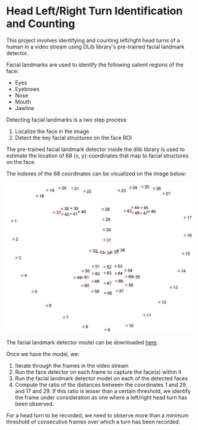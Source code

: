 # Head Left/Right Turn Identification and Counting
This project involves identifying and counting left/right head turns of a human in a video stream using DLib library's pre-trained facial landmark detector. 

Facial landmarks are used to identify the following salient regions of the face:
- Eyes
- Eyebrows
- Nose
- Mouth
- Jawline

Detecting facial landmarks is a two step process:
1. Localize the face in the image
2. Detect the key facial structures on the face ROI

The pre-trained facial landmark detector inside the dlib library is used to estimate the location of 68 (x, y)-coordinates that map to facial structures on the face.

The indexes of the 68 coordinates can be visualized on the image below:

<img src="facial_landmarks_68markup.jpg" width="500">

The facial landmark detector model can be downloaded [here](http://dlib.net/files/shape_predictor_68_face_landmarks.dat.bz2).

Once we have the model, we:
1. Iterate through the frames in the video stream
2. Run the face detector on each frame to capture the face(s) within it
3. Run the facial landmark detector model on each of the detected faces
4. Compute the ratio of the distances between the coordinates 1 and 29, and 17 and 29. If this ratio is lesser than a certain threshold, we identify the frame under consideration as one where a left/right head turn has been observed. 


For a head turn to be recorded, we need to observe more than a minimum threshold of consecutive frames over which a turn has been recorded.
